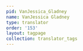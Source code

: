 ```yaml
---
pid: VanJessica_Gladney
name: VanJessica Gladney
type: translator
order: '153'
layout: tagpage
collection: translator_tags
---
```

